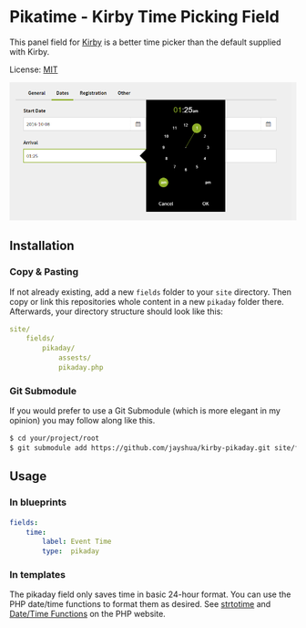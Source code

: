 # Pikatime - Kirby Time Picking Field

This panel field for [Kirby](http://getkirby.com) is a better time picker than the default supplied with Kirby.

License: [MIT](http://opensource.org/licenses/MIT)

![Screenshot](https://raw.githubusercontent.com/Jayshua/kirby-pikatime/master/example.png)

## Installation

### Copy & Pasting

If not already existing, add a new `fields` folder to your `site` directory. Then copy or link this repositories whole content in a new `pikaday` folder there. Afterwards, your directory structure should look like this:

```yaml
site/
    fields/
        pikaday/
            assests/
            pikaday.php
```

### Git Submodule

If you would prefer to use a Git Submodule (which is more elegant in my opinion) you may follow along like this.

```bash
$ cd your/project/root
$ git submodule add https://github.com/jayshua/kirby-pikaday.git site/fields/pikaday
```

## Usage

### In blueprints

```yaml
fields:
    time:
        label: Event Time
        type:  pikaday
```

### In templates

The pikaday field only saves time in basic 24-hour format. You can use the PHP date/time functions to format them as desired. See [strtotime](http://php.net/manual/en/function.strtotime.php) and [Date/Time Functions](http://php.net/manual/en/ref.datetime.php) on the PHP website.